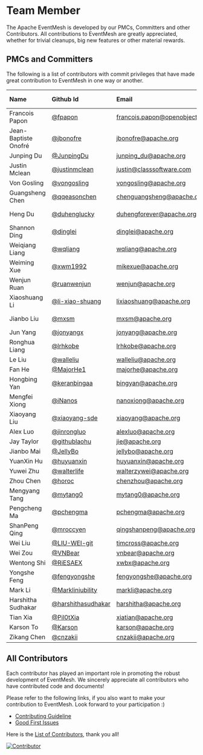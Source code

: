# Team Member

The Apache EventMesh is developed by our PMCs, Committers and other Contributors. All contributions to EventMesh are greatly appreciated, whether for trivial cleanups, big new features or other material rewards.

## PMCs and Committers

The following is a list of contributors with commit privileges that have made great contribution to EventMesh in one way or another.

| Name                 | Github Id                                                  | Email                        | [Roles](https://www.apache.org/foundation/how-it-works.html#roles) | Time Zone |
| :------------------- | :--------------------------------------------------------- | :--------------------------- | :----------------------------------------------------------- | :-------- |
| Francois Papon       | [@fpapon](https://github.com/fpapon)                       | francois.papon@openobject.fr | Mentor                                                       | +1        |
| Jean-Baptiste Onofré | [@jbonofre](https://github.com/jbonofre)                   | jbonofre@apache.org          | Mentor                                                       | +1        |
| Junping Du           | [@JunpingDu](https://github.com/JunpingDu)                 | junping_du@apache.org        | Mentor                                                       | +8        |
| Justin Mclean        | [@justinmclean](https://github.com/justinmclean)           | justin@classsoftware.com     | Mentor                                                       | +10       |
| Von Gosling          | [@vongosling](https://github.com/vongosling)               | vongosling@apache.org        | Mentor                                                       | +8        |
| Guangsheng Chen      | [@qqeasonchen](https://github.com/qqeasonchen)             | chenguangsheng@apache.org    | PMC Chair                                                    | +8        |
| Heng Du              | [@duhenglucky](https://github.com/duhengforever)           | duhengforever@apache.org     | PMC Member                                                   | +8        |
| Shannon Ding         | [@dinglei](https://github.com/dinglei)                     | dinglei@apache.org           | PMC Member                                                   | +8        |
| Weiqiang Liang       | [@wqliang](https://github.com/wqliang)                     | wqliang@apache.org           | PMC Member                                                   | +8        |
| Weiming Xue          | [@xwm1992](https://github.com/xwm1992)                     | mikexue@apache.org           | PMC Member                                                   | +8        |
| Wenjun Ruan          | [@ruanwenjun](https://github.com/ruanwenjun)               | wenjun@apache.org            | PMC Member                                                   | +8        |
| Xiaoshuang Li        | [@li-xiao-shuang](https://github.com/li-xiao-shuang)       | lixiaoshuang@apache.org      | PMC Member                                                   | +8        |
| Jianbo Liu           | [@mxsm](https://github.com/mxsm)                           | mxsm@apache.org              | PMC Member                                                   | +8        |
| Jun Yang             | [@jonyangx](https://github.com/jonyangx)                   | jonyang@apache.org           | Committer                                                    | +8        |
| Ronghua Liang        | [@lrhkobe](https://github.com/lrhkobe)                     | lrhkobe@apache.org           | Committer                                                    | +8        |
| Le Liu               | [@walleliu](https://github.com/walleliu)                   | walleliu@apache.org          | Committer                                                    | +8        |
| Fan He               | [@MajorHe1](https://github.com/MajorHe1)                   | majorhe@apache.org           | Committer                                                    | +8        |
| Hongbing Yan         | [@keranbingaa](https://github.com/keranbingaa)             | bingyan@apache.org           | Committer                                                    | +8        |
| Mengfei Xiong        | [@iNanos](https://github.com/iNanos)                       | nanoxiong@apache.org         | Committer                                                    | +8        |
| Xiaoyang Liu         | [@xiaoyang-sde](https://github.com/xiaoyang-sde)           | xiaoyang@apache.org          | Committer                                                    | -7        |
| Alex Luo             | [@jinrongluo](https://github.com/jinrongluo)               | alexluo@apache.org           | Committer                                                    | -4        |
| Jay Taylor           | [@githublaohu](https://github.com/githublaohu)             | jie@apache.org               | Committer                                                    | +8        |
| Jianbo Mai           | [@JellyBo](https://github.com/jellybo)                     | jellybo@apache.org           | Committer                                                    | +8        |
| YuanXin Hu           | [@huyuanxin](https://github.com/huyuanxin)                 | huyuanxin@apache.org         | Committer                                                    | +8        |
| Yuwei Zhu            | [@walterlife](https://github.com/walterlife)               | walterzywei@apache.org       | Committer                                                    | +8        |
| Zhou Chen            | [@horoc](https://github.com/horoc)                         | chenzhou@apache.org          | Committer                                                    | +8        |
| Mengyang Tang        | [@mytang0](https://github.com/mytang0)                     | mytang0@apache.org           | Committer                                                    | +8        |
| Pengcheng Ma         | [@pchengma](https://github.com/pchengma)                   | pchengma@apache.org          | Committer                                                    | +8        |
| ShanPeng Qing        | [@mroccyen](https://github.com/mroccyen)                   | qingshanpeng@apache.org      | Committer                                                    | +8        |
| Wei Liu              | [@LIU-WEI-git](https://github.com/LIU-WEI-git)             | timcross@apache.org          | Committer                                                    | +8        |
| Wei Zou              | [@VNBear](https://github.com/VNBear)                       | vnbear@apache.org            | Committer                                                    | +8        |
| Wentong Shi          | [@RiESAEX](https://github.com/RiESAEX)                     | xwbx@apache.org              | Committer                                                    | +8        |
| Yongshe Feng         | [@fengyongshe](https://github.com/fengyongshe)             | fengyongshe@apache.org       | Committer                                                    | +8        |
| Mark Li              | [@Markliniubility](https://github.com/Markliniubility)     | markli@apache.org            | Committer                                                    | +8        |
| Harshitha Sudhakar   | [@harshithasudhakar](https://github.com/harshithasudhakar) | harshitha@apache.org         | Committer                                                    | +6        |
| Tian Xia             | [@Pil0tXia](https://github.com/Pil0tXia)                   | xiatian@apache.org           | Committer                                                    | +8        |
| Karson To            | [@Karson](https://github.com/karsonto)                     | karson@apache.org            | Committer                                                    | +8        |
| Zikang Chen          | [@cnzakii](https://github.com/cnzakii)                     | cnzakii@apache.org           | Committer                                                    | +8        |

## All Contributors

Each contributor has played an important role in promoting the robust development of EventMesh. We sincerely appreciate all contributors who have contributed code and documents!

Please refer to the following links, if you also want to make your contribution to EventMesh. Look forward to your participation :)

- [Contributing Guideline](https://github.com/apache/eventmesh/r/docs/en/contribute/03-new-contributor-guidelines.md)
- [Good First Issues](https://github.com/apache/eventmesh/s%3Aopen+is%3Aissue+label%3A%22good+first+issue%22)

Here is the [List of Contributors](https://github.com/apache/eventmesh/tributors), thank you all!

[![Contributor](https://contrib.rocks/image?repo=apache/eventmesh&max=2000)](https://github.com/apache/eventmesh/tributors)
